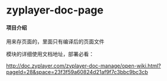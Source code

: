 # zyplayer-doc-page

#### 项目介绍
用来存页面的，里面只有编译后的页面文件

模块的详细使用文档地址，部署必看：

http://doc.zyplayer.com/zyplayer-doc-manage/open-wiki.html?pageId=28&space=23f3f59a60824d21af9f7c3bbc9bc3cb

